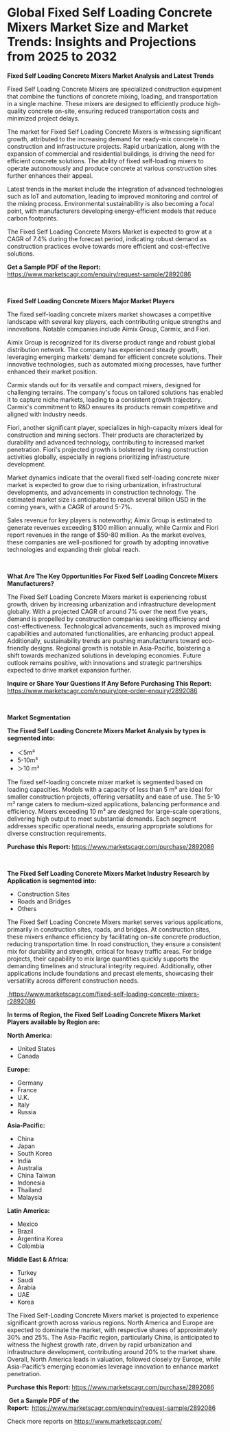 <p><h1>Global Fixed Self Loading Concrete Mixers Market Size and Market Trends: Insights and Projections from 2025 to 2032</h1></p><p><strong>Fixed Self Loading Concrete Mixers Market Analysis and Latest Trends</strong></p>
<p><p>Fixed Self Loading Concrete Mixers are specialized construction equipment that combine the functions of concrete mixing, loading, and transportation in a single machine. These mixers are designed to efficiently produce high-quality concrete on-site, ensuring reduced transportation costs and minimized project delays.</p><p>The market for Fixed Self Loading Concrete Mixers is witnessing significant growth, attributed to the increasing demand for ready-mix concrete in construction and infrastructure projects. Rapid urbanization, along with the expansion of commercial and residential buildings, is driving the need for efficient concrete solutions. The ability of fixed self-loading mixers to operate autonomously and produce concrete at various construction sites further enhances their appeal.</p><p>Latest trends in the market include the integration of advanced technologies such as IoT and automation, leading to improved monitoring and control of the mixing process. Environmental sustainability is also becoming a focal point, with manufacturers developing energy-efficient models that reduce carbon footprints.</p><p>The Fixed Self Loading Concrete Mixers Market is expected to grow at a CAGR of 7.4% during the forecast period, indicating robust demand as construction practices evolve towards more efficient and cost-effective solutions.</p></p>
<p><strong>Get a Sample PDF of the Report:&nbsp;</strong> <a href="https://www.marketscagr.com/enquiry/request-sample/2892086?utm_campaign=2945&utm_medium=2&utm_source=Github&utm_content=ia&utm_term=15032025&utm_id=fixed-self-loading-concrete-mixers">https://www.marketscagr.com/enquiry/request-sample/2892086</a></p>
<p>&nbsp;</p>
<p><strong>Fixed Self Loading Concrete Mixers Major Market Players</strong></p>
<p><p>The fixed self-loading concrete mixers market showcases a competitive landscape with several key players, each contributing unique strengths and innovations. Notable companies include Aimix Group, Carmix, and Fiori. </p><p>Aimix Group is recognized for its diverse product range and robust global distribution network. The company has experienced steady growth, leveraging emerging markets’ demand for efficient concrete solutions. Their innovative technologies, such as automated mixing processes, have further enhanced their market position.</p><p>Carmix stands out for its versatile and compact mixers, designed for challenging terrains. The company's focus on tailored solutions has enabled it to capture niche markets, leading to a consistent growth trajectory. Carmix's commitment to R&D ensures its products remain competitive and aligned with industry needs.</p><p>Fiori, another significant player, specializes in high-capacity mixers ideal for construction and mining sectors. Their products are characterized by durability and advanced technology, contributing to increased market penetration. Fiori's projected growth is bolstered by rising construction activities globally, especially in regions prioritizing infrastructure development.</p><p>Market dynamics indicate that the overall fixed self-loading concrete mixer market is expected to grow due to rising urbanization, infrastructural developments, and advancements in construction technology. The estimated market size is anticipated to reach several billion USD in the coming years, with a CAGR of around 5-7%.</p><p>Sales revenue for key players is noteworthy; Aimix Group is estimated to generate revenues exceeding $100 million annually, while Carmix and Fiori report revenues in the range of $50-80 million. As the market evolves, these companies are well-positioned for growth by adopting innovative technologies and expanding their global reach.</p></p>
<p>&nbsp;</p>
<p><strong>What Are The Key Opportunities For Fixed Self Loading Concrete Mixers Manufacturers?</strong></p>
<p><p>The Fixed Self Loading Concrete Mixers market is experiencing robust growth, driven by increasing urbanization and infrastructure development globally. With a projected CAGR of around 7% over the next five years, demand is propelled by construction companies seeking efficiency and cost-effectiveness. Technological advancements, such as improved mixing capabilities and automated functionalities, are enhancing product appeal. Additionally, sustainability trends are pushing manufacturers toward eco-friendly designs. Regional growth is notable in Asia-Pacific, bolstering a shift towards mechanized solutions in developing economies. Future outlook remains positive, with innovations and strategic partnerships expected to drive market expansion further.</p></p>
<p><strong>Inquire or Share Your Questions If Any Before Purchasing This Report:</strong> <a href="https://www.marketscagr.com/enquiry/pre-order-enquiry/2892086?utm_campaign=2945&utm_medium=2&utm_source=Github&utm_content=ia&utm_term=15032025&utm_id=fixed-self-loading-concrete-mixers">https://www.marketscagr.com/enquiry/pre-order-enquiry/2892086</a></p>
<p>&nbsp;</p>
<p><strong>Market Segmentation</strong></p>
<p><strong>The Fixed Self Loading Concrete Mixers Market Analysis by types is segmented into:</strong></p>
<p><ul><li>＜5m³</li><li>5-10m³</li><li>＞10 m³</li></ul></p>
<p><p>The fixed self-loading concrete mixer market is segmented based on loading capacities. Models with a capacity of less than 5 m³ are ideal for smaller construction projects, offering versatility and ease of use. The 5-10 m³ range caters to medium-sized applications, balancing performance and efficiency. Mixers exceeding 10 m³ are designed for large-scale operations, delivering high output to meet substantial demands. Each segment addresses specific operational needs, ensuring appropriate solutions for diverse construction requirements.</p></p>
<p><strong>Purchase this Report:&nbsp;</strong><a href="https://www.marketscagr.com/purchase/2892086?utm_campaign=2945&utm_medium=2&utm_source=Github&utm_content=ia&utm_term=15032025&utm_id=fixed-self-loading-concrete-mixers">https://www.marketscagr.com/purchase/2892086</a></p>
<p>&nbsp;</p>
<p><strong>The Fixed Self Loading Concrete Mixers Market Industry Research by Application is segmented into:</strong></p>
<p><ul><li>Construction Sites</li><li>Roads and Bridges</li><li>Others</li></ul></p>
<p><p>The Fixed Self Loading Concrete Mixers market serves various applications, primarily in construction sites, roads, and bridges. At construction sites, these mixers enhance efficiency by facilitating on-site concrete production, reducing transportation time. In road construction, they ensure a consistent mix for durability and strength, critical for heavy traffic areas. For bridge projects, their capability to mix large quantities quickly supports the demanding timelines and structural integrity required. Additionally, other applications include foundations and precast elements, showcasing their versatility across different construction needs.</p></p>
<p><a href="https://www.marketscagr.com/fixed-self-loading-concrete-mixers-r2892086?utm_campaign=2945&utm_medium=2&utm_source=Github&utm_content=ia&utm_term=15032025&utm_id=fixed-self-loading-concrete-mixers">&nbsp;https://www.marketscagr.com/fixed-self-loading-concrete-mixers-r2892086</a></p>
<p><strong>In terms of Region, the Fixed Self Loading Concrete Mixers Market Players available by Region are:</strong></p>
<p>
    <p> <strong> North America: </strong>
        <ul>
            <li>United States</li>
            <li>Canada</li>
        </ul>
        </p> 
    <p> <strong> Europe: </strong>
        <ul>
            <li>Germany</li>
            <li>France</li>
            <li>U.K.</li>
            <li>Italy</li>
            <li>Russia</li>
        </ul>
        </p> 
    <p> <strong> Asia-Pacific: </strong>
        <ul>
            <li>China</li>
            <li>Japan</li>
            <li>South Korea</li>
            <li>India</li>
            <li>Australia</li>
            <li>China Taiwan</li>
            <li>Indonesia</li>
            <li>Thailand</li>
            <li>Malaysia</li>
        </ul>
        </p> 
    <p> <strong> Latin America: </strong>
        <ul>
            <li>Mexico</li>
            <li>Brazil</li>
            <li>Argentina Korea</li>
            <li>Colombia</li>
        </ul>
        </p> 
    <p> <strong> Middle East & Africa: </strong>
        <ul>
            <li>Turkey</li>
            <li>Saudi</li>
            <li>Arabia</li>
            <li>UAE</li>
            <li>Korea</li>
        </ul>
    </p>
    </p>
<p><p>The Fixed Self-Loading Concrete Mixers market is projected to experience significant growth across various regions. North America and Europe are expected to dominate the market, with respective shares of approximately 30% and 25%. The Asia-Pacific region, particularly China, is anticipated to witness the highest growth rate, driven by rapid urbanization and infrastructure development, contributing around 20% to the market share. Overall, North America leads in valuation, followed closely by Europe, while Asia-Pacific’s emerging economies leverage innovation to enhance market penetration.</p></p>
<p><strong>Purchase this Report: </strong><a href="https://www.marketscagr.com/purchase/2892086?utm_campaign=2945&utm_medium=2&utm_source=Github&utm_content=ia&utm_term=15032025&utm_id=fixed-self-loading-concrete-mixers">https://www.marketscagr.com/purchase/2892086</a></p>
<p>&nbsp;<strong>Get a Sample PDF of the Report:&nbsp;&nbsp;</strong><a href="https://www.marketscagr.com/enquiry/request-sample/2892086?utm_campaign=2945&utm_medium=2&utm_source=Github&utm_content=ia&utm_term=15032025&utm_id=fixed-self-loading-concrete-mixers">https://www.marketscagr.com/enquiry/request-sample/2892086</a></p>
<p><strong></strong></p>
<p>Check more reports on <a href="https://www.marketscagr.com/?utm_campaign=2945&utm_medium=2&utm_source=Github&utm_content=ia&utm_term=15032025&utm_id=fixed-self-loading-concrete-mixers">https://www.marketscagr.com/</a></p>